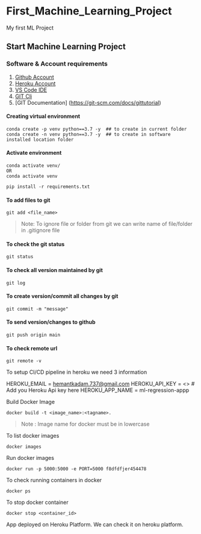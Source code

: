 # First_Machine_Learning_Project
My first ML Project

## Start Machine Learning Project
### Software & Account requirements
1. [Github Account](https://github.com/)
2. [Heroku Account](https://dashboard.heroku.com/)
3. [VS Code IDE](https://code.visualstudio.com/download)
4. [GIT Cli](https://git-scm.com/downloads)
5. [GIT Documentation] (https://git-scm.com/docs/gittutorial) 

#### Creating virtual environment
```
conda create -p venv python==3.7 -y  ## to create in current folder
conda create -n venv python==3.7 -y  ## to create in software installed location folder
```
#### Activate environment
```
conda activate venv/
OR
conda activate venv
```
```
pip install -r requirements.txt
```
#### To add files to git
```
git add <file_name>
```
> Note: To ignore file or folder from git we can write name of file/folder in .gitignore file


#### To check the git status
```
git status
```
#### To check all version maintained by git
```
git log
```
#### To create version/commit all changes by git
```
git commit -m "message"
```
#### To send version/changes to github
```
git push origin main
```
#### To check remote url
```
git remote -v
```  

To setup CI/CD pipeline in heroku we need 3 information

HEROKU_EMAIL = hemantkadam.737@gmail.com
HEROKU_API_KEY = <> # Add you Heroku Api key here
HEROKU_APP_NAME = ml-regression-appp


Build Docker Image
```
docker build -t <image_name>:<tagname>.
```
> Note : Image name for docker must be in lowercase

To list docker images
```
docker images
```


Run docker images
```
docker run -p 5000:5000 -e PORT=5000 f8dfdfjer454478
```

To check running containers in  docker
```
docker ps
```

To stop docker container
```
docker stop <container_id>
```
App deployed on Heroku Platform. We can check it on heroku platform.
